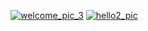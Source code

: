 [![welcome_pic_3](https://user-images.githubusercontent.com/108218084/215271725-3c596634-4bf0-4ca8-bde5-04f074892616.jpg)](https://txellext.github.io/)
[![hello2_pic](https://github.com/[txellext]/[txellext.github.io]/blob/[main]/hello2.jpg)](https://txellext.github.io/)

<!--
**txellext/txellext** is a ✨ _special_ ✨ repository because its `README.md` (this file) appears on your GitHub profile.

Here are some ideas to get you started:

- 🔭 I’m currently working on ...
- 🌱 I’m currently learning ...
- 👯 I’m looking to collaborate on ...
- 🤔 I’m looking for help with ...
- 💬 Ask me about ...
- 📫 How to reach me: ...
- 😄 Pronouns: ...
- ⚡ Fun fact: ...
-->

